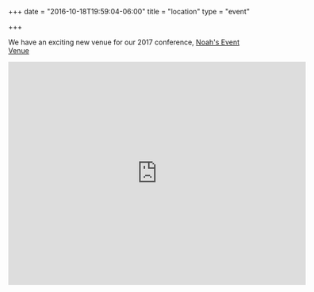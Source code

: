 +++
date = "2016-10-18T19:59:04-06:00"
title = "location"
type = "event"

+++

We have an exciting new venue for our 2017 conference, [Noah's Event Venue](http://www.noahseventvenue.com)

<iframe src="https://www.google.com/maps/embed?pb=!1m18!1m12!1m3!1d3031.490786387217!2d-111.9032822841022!3d40.55283795527323!2m3!1f0!2f0!3f0!3m2!1i1024!2i768!4f13.1!3m3!1m2!1s0x875287b3d9935241%3A0x7ab0c65e1c163ed8!2sNOAH&#39;S+Event+Venue!5e0!3m2!1sen!2sus!4v1480378578352" width="600" height="450" frameborder="0" style="border:0" allowfullscreen></iframe>
<!-- {{< event_map >}} -->
